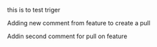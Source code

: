 this is to test triger

Adding new comment from feature to create a pull

Addin second comment for pull on feature
